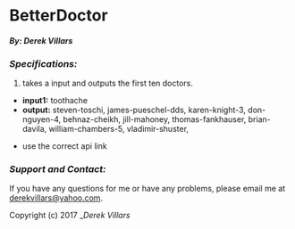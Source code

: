 # __BetterDoctor__
#### __*By: Derek Villars*__

### _Specifications:_
1. takes a input and outputs the first ten doctors.
  + __input1:__ toothache
  + __output:__ steven-toschi, james-pueschel-dds, karen-knight-3, don-nguyen-4, behnaz-cheikh, jill-mahoney, thomas-fankhauser, brian-davila, william-chambers-5, vladimir-shuster,
- use the correct api link


### _Support and Contact:_
If you have any questions for me or have any problems, please email me at derekvillars@yahoo.com.

Copyright (c) 2017 __Derek Villars_
